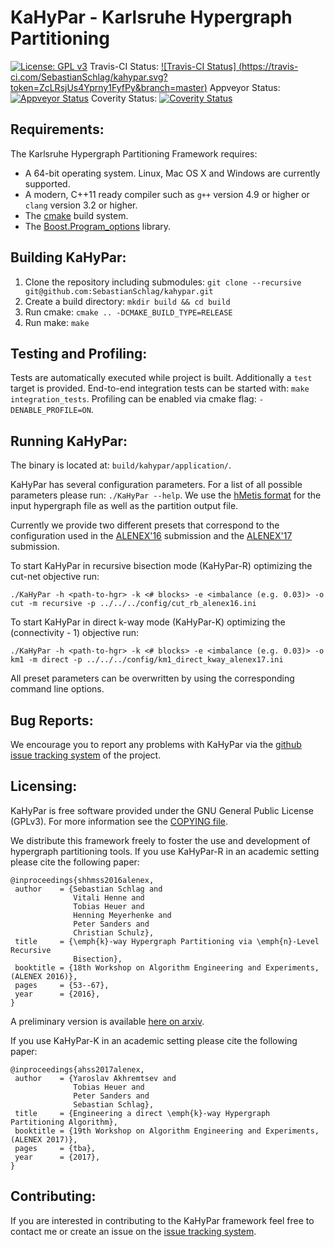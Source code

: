 KaHyPar - Karlsruhe Hypergraph Partitioning
=========
[![License: GPL v3](https://img.shields.io/badge/License-GPL%20v3-blue.svg)](http://www.gnu.org/licenses/gpl-3.0)
Travis-CI Status: [![Travis-CI Status] (https://travis-ci.com/SebastianSchlag/kahypar.svg?token=ZcLRsjUs4Yprny1FyfPy&branch=master)](https://travis-ci.com/SebastianSchlag/kahypar.svg?token=ZcLRsjUs4Yprny1FyfPy&branch=master)
Appveyor Status: [![Appveyor Status](https://ci.appveyor.com/api/projects/status/5kxoc64byyhae8ue/branch/master?svg=true)](https://ci.appveyor.com/api/projects/status/5kxoc64byyhae8ue/branch/master?svg=true)
Coverity Status: [![Coverity Status](https://scan.coverity.com/projects/10262/badge.svg)](https://scan.coverity.com/projects/10262/badge.svg)

Requirements:
-----------
The Karlsruhe Hypergraph Partitioning Framework requires:

 - A 64-bit operating system. Linux, Mac OS X and Windows are currently supported.
 - A modern, C++11 ready compiler such as `g++` version 4.9 or higher or `clang` version 3.2 or higher.
 - The [cmake][cmake] build system.
 - The [Boost.Program_options][Boost.Program_options] library.


Building KaHyPar:
-----------

1. Clone the repository including submodules: `git clone --recursive git@github.com:SebastianSchlag/kahypar.git`
2. Create a build directory: `mkdir build && cd build`
3. Run cmake: `cmake .. -DCMAKE_BUILD_TYPE=RELEASE`
4. Run make: `make`

Testing and Profiling:
-----------

Tests are automatically executed while project is built. Additionally a `test` target is provided.
End-to-end integration tests can be started with: `make integration_tests`. Profiling can be enabled via cmake flag: `-DENABLE_PROFILE=ON`.  

Running KaHyPar:
-----------

The binary is located at: `build/kahypar/application/`.

KaHyPar has several configuration parameters. For a list of all possible parameters please run: `./KaHyPar --help`.
We use the [hMetis format](http://glaros.dtc.umn.edu/gkhome/fetch/sw/hmetis/manual.pdf) for the input hypergraph file as well as the partition output file.
    
Currently we provide two different presets that correspond to the configuration used in the 
[ALENEX'16](http://epubs.siam.org/doi/abs/10.1137/1.9781611974317.5) submission and the [ALENEX'17]() submission.

To start KaHyPar in recursive bisection mode (KaHyPar-R) optimizing the cut-net objective run:

    ./KaHyPar -h <path-to-hgr> -k <# blocks> -e <imbalance (e.g. 0.03)> -o cut -m recursive -p ../../../config/cut_rb_alenex16.ini
    
To start KaHyPar in direct k-way mode (KaHyPar-K) optimizing the (connectivity - 1) objective run:   
  
    ./KaHyPar -h <path-to-hgr> -k <# blocks> -e <imbalance (e.g. 0.03)> -o km1 -m direct -p ../../../config/km1_direct_kway_alenex17.ini
    
All preset parameters can be overwritten by using the corresponding command line options.


Bug Reports:
-----------

We encourage you to report any problems with KaHyPar via the [github issue tracking system](https://github.com/SebastianSchlag/kahypar/issues) of the project.


Licensing:
---------

KaHyPar is free software provided under the GNU General Public License (GPLv3). 
For more information see the [COPYING file][CF].

We distribute this framework freely to foster the use and development of hypergraph partitioning tools. 
If you use KaHyPar-R in an academic setting please cite the following paper:
    
    @inproceedings{shhmss2016alenex,
     author    = {Sebastian Schlag and
                  Vitali Henne and
                  Tobias Heuer and
                  Henning Meyerhenke and
                  Peter Sanders and
                  Christian Schulz},
     title     = {\emph{k}-way Hypergraph Partitioning via \emph{n}-Level Recursive
                  Bisection},
     booktitle = {18th Workshop on Algorithm Engineering and Experiments, (ALENEX 2016)},
     pages     = {53--67},
     year      = {2016},
    }

A preliminary version is available [here on arxiv][ALENEX16PAPER].

If you use KaHyPar-K in an academic setting please cite the following paper:

    @inproceedings{ahss2017alenex,
     author    = {Yaroslav Akhremtsev and
                  Tobias Heuer and
                  Peter Sanders and
                  Sebastian Schlag},
     title     = {Engineering a direct \emph{k}-way Hypergraph Partitioning Algorithm},
     booktitle = {19th Workshop on Algorithm Engineering and Experiments, (ALENEX 2017)},
     pages     = {tba},
     year      = {2017},
    }

Contributing:
------------
If you are interested in contributing to the KaHyPar framework
feel free to contact me or create an issue on the
[issue tracking system](https://github.com/SebastianSchlag/kahypar/issues).


[cmake]: http://www.cmake.org/ "CMake tool"
[Boost.Program_options]: http://www.boost.org/doc/libs/1_58_0/doc/html/program_options.html
[ALENEX16PAPER]: https://arxiv.org/abs/1511.03137
[CF]: https://github.com/SebastianSchlag/kahypar/blob/master/COPYING "Licence"
